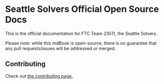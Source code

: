 # Seattle Solvers Official Open Source Docs
This is the official documentation for FTC Team 23511, the Seattle Solvers.

Please note: while this mdBook is open-source, there is no guarantee that any pull requests/issues will be addressed or merged.

## Contributing
Check out [the contributing page.](src/odometry/contributors.md)